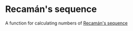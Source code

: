# Recamán's sequence

A function for calculating numbers of [Recamán's sequence](https://oeis.org/A005132)
